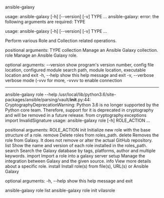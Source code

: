 

ansible-galaxy

usage: ansible-galaxy [-h] [--version] [-v] TYPE ...
ansible-galaxy: error: the following arguments are required: TYPE

usage: ansible-galaxy [-h] [--version] [-v] TYPE ...

Perform various Role and Collection related operations.

positional arguments:
  TYPE
    collection   Manage an Ansible Galaxy collection.
    role         Manage an Ansible Galaxy role.

optional arguments:
  --version      show program's version number, config file location,
                 configured module search path, module location, executable
                 location and exit
  -h, --help     show this help message and exit
  -v, --verbose  verbose mode (-vvv for more, -vvvv to enable connection
  
  
----------------
 ansible-galaxy role --help
/usr/local/lib/python3.6/site-packages/ansible/parsing/vault/__init__.py:44: CryptographyDeprecationWarning: Python 3.6 is no longer supported by the Python core team. Therefore, support for it is deprecated in cryptography and will be removed in a future release.
  from cryptography.exceptions import InvalidSignature
usage: ansible-galaxy role [-h] ROLE_ACTION ...

positional arguments:
  ROLE_ACTION
    init       Initialize new role with the base structure of a role.
    remove     Delete roles from roles_path.
    delete     Removes the role from Galaxy. It does not remove or alter the
               actual GitHub repository.
    list       Show the name and version of each role installed in the
               roles_path.
    search     Search the Galaxy database by tags, platforms, author and
               multiple keywords.
    import     Import a role into a galaxy server
    setup      Manage the integration between Galaxy and the given source.
    info       View more details about a specific role.
    install    Install role(s) from file(s), URL(s) or Ansible Galaxy

optional arguments:
  -h, --help   show this help message and exit


ansible-galaxy role list
ansible-galaxy role init vilasrole



  
